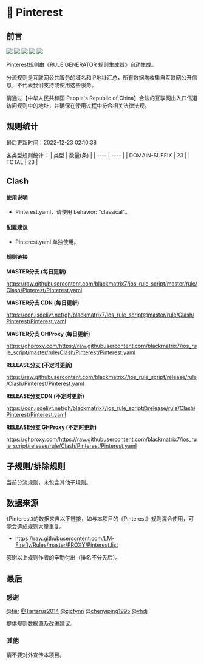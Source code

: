 # 🧸 Pinterest

## 前言

![](https://shields.io/badge/-移除重复规则-ff69b4) ![](https://shields.io/badge/-DOMAIN与DOMAIN--SUFFIX合并-green) ![](https://shields.io/badge/-DOMAIN--SUFFIX间合并-critical) ![](https://shields.io/badge/-DOMAIN--SUFFIX与DOMAIN--KEYWORD合并-blue) ![](https://shields.io/badge/-IP--CIDR(6)合并-blueviolet) 

Pinterest规则由《RULE GENERATOR 规则生成器》自动生成。

分流规则是互联网公共服务的域名和IP地址汇总，所有数据均收集自互联网公开信息，不代表我们支持或使用这些服务。

请通过【中华人民共和国 People's Republic of China】合法的互联网出入口信道访问规则中的地址，并确保在使用过程中符合相关法律法规。

## 规则统计

最后更新时间：2022-12-23 02:10:38

各类型规则统计：
| 类型 | 数量(条)  | 
| ---- | ----  |
| DOMAIN-SUFFIX | 23  | 
| TOTAL | 23  | 


## Clash 

#### 使用说明
- Pinterest.yaml，请使用 behavior: "classical"。

#### 配置建议
- Pinterest.yaml 单独使用。

#### 规则链接
**MASTER分支 (每日更新)**

https://raw.githubusercontent.com/blackmatrix7/ios_rule_script/master/rule/Clash/Pinterest/Pinterest.yaml

**MASTER分支 CDN (每日更新)**

https://cdn.jsdelivr.net/gh/blackmatrix7/ios_rule_script@master/rule/Clash/Pinterest/Pinterest.yaml

**MASTER分支 GHProxy (每日更新)**

https://ghproxy.com/https://raw.githubusercontent.com/blackmatrix7/ios_rule_script/master/rule/Clash/Pinterest/Pinterest.yaml

**RELEASE分支 (不定时更新)**

https://raw.githubusercontent.com/blackmatrix7/ios_rule_script/release/rule/Clash/Pinterest/Pinterest.yaml

**RELEASE分支CDN (不定时更新)**

https://cdn.jsdelivr.net/gh/blackmatrix7/ios_rule_script@release/rule/Clash/Pinterest/Pinterest.yaml

**RELEASE分支 GHProxy (不定时更新)**

https://ghproxy.com/https://raw.githubusercontent.com/blackmatrix7/ios_rule_script/release/rule/Clash/Pinterest/Pinterest.yaml

## 子规则/排除规则


当前分流规则，未包含其他子规则。

## 数据来源

《Pinterest》的数据来自以下链接，如与本项目的《Pinterest》规则混合使用，可能会造成规则大量重复。

- https://raw.githubusercontent.com/LM-Firefly/Rules/master/PROXY/Pinterest.list


感谢以上规则作者的辛勤付出（排名不分先后）。

## 最后

### 感谢

[@fiiir](https://github.com/fiiir) [@Tartarus2014](https://github.com/Tartarus2014) [@zjcfynn](https://github.com/zjcfynn) [@chenyiping1995](https://github.com/chenyiping1995) [@vhdj](https://github.com/vhdj)

提供规则数据源及改进建议。

### 其他

请不要对外宣传本项目。